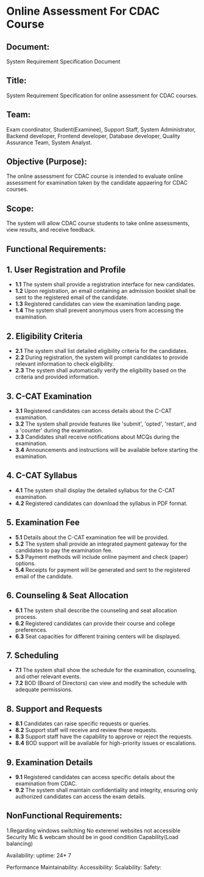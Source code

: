 # Online Assessment For CDAC Course 

## Document:
System Requirement Specification Document

## Title:
System Requirement Specification for online assessment for CDAC courses.

## Team:
Exam coordinator, Student(Examinee), Support Staff, System Administrator, Backend developer, Frontend developer, Database developer, Quality Assurance Team, System Analyst.

## Objective (Purpose):
The online assessment for CDAC course is intended to evaluate online assessment for examination taken by the candidate appaering for CDAC courses.

## Scope:
The system will allow CDAC course students to take online assessments, view results, and receive feedback.

## Functional Requirements:

## 1. User Registration and Profile
- **1.1** The system shall provide a registration interface for new candidates.
- **1.2** Upon registration, an email containing an admission booklet shall be sent to the registered email of the candidate.
- **1.3** Registered candidates can view the examination landing page.
- **1.4** The system shall prevent anonymous users from accessing the examination.

## 2. Eligibility Criteria
- **2.1** The system shall list detailed eligibility criteria for the candidates.
- **2.2** During registration, the system will prompt candidates to provide relevant information to check eligibility.
- **2.3** The system shall automatically verify the eligibility based on the criteria and provided information.

## 3. C-CAT Examination
- **3.1** Registered candidates can access details about the C-CAT examination.
- **3.2** The system shall provide features like 'submit', 'opted', 'restart', and a 'counter' during the examination.
- **3.3** Candidates shall receive notifications about MCQs during the examination.
- **3.4** Announcements and instructions will be available before starting the examination.

## 4. C-CAT Syllabus
- **4.1** The system shall display the detailed syllabus for the C-CAT examination.
- **4.2** Registered candidates can download the syllabus in PDF format.

## 5. Examination Fee
- **5.1** Details about the C-CAT examination fee will be provided.
- **5.2** The system shall provide an integrated payment gateway for the candidates to pay the examination fee.
- **5.3** Payment methods will include online payment and check (paper) options.
- **5.4** Receipts for payment will be generated and sent to the registered email of the candidate.

## 6. Counseling & Seat Allocation
- **6.1** The system shall describe the counseling and seat allocation process.
- **6.2** Registered candidates can provide their course and college preferences.
- **6.3** Seat capacities for different training centers will be displayed.

## 7. Scheduling
- **7.1** The system shall show the schedule for the examination, counseling, and other relevant events.
- **7.2** BOD (Board of Directors) can view and modify the schedule with adequate permissions.

## 8. Support and Requests
- **8.1** Candidates can raise specific requests or queries.
- **8.2** Support staff will receive and review these requests.
- **8.3** Support staff have the capability to approve or reject the requests.
- **8.4** BOD support will be available for high-priority issues or escalations.

## 9. Examination Details
- **9.1** Registered candidates can access specific details about the examination from CDAC.
- **9.2** The system shall maintain confidentiality and integrity, ensuring only authorized candidates can access the exam details.


##  NonFunctional Requirements:
1.Regarding windows switching
No exterenel websites not accessible
Security
Mic & webcam should be in good condition
Capability(Load balancing)

Availability:
uptime: 24* 7 

Performance
Maintainability:
Accessibility:
Scalability:
Safety:
